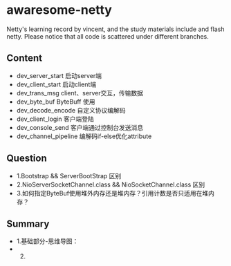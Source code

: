 # awaresome-netty
Netty's learning record by vincent, and the study materials include <Netty In Action> and flash netty. 
Please notice that all code is scattered under different branches.


## Content
* dev_server_start 启动server端
* dev_client_start 启动client端
* dev_trans_msg client、server交互，传输数据 
* dev_byte_buf ByteBuff 使用
* dev_decode_encode 自定义协议编解码
* dev_client_login 客户端登陆
* dev_console_send 客户端通过控制台发送消息
* dev_channel_pipeline 编解码if-else优化attribute

## Question
 * 1.Bootstrap && ServerBootStrap 区别
 * 2.NioServerSocketChannel.class && NioSocketChannel.class 区别
 * 3.如何指定ByteBuf使用堆外内存还是堆内存？引用计数是否只适用在堆内存？
 
 
## Summary
* 1.基础部分-思维导图：
* 2.
